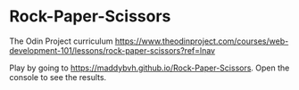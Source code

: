 # Rock-Paper-Scissors

The Odin Project curriculum
https://www.theodinproject.com/courses/web-development-101/lessons/rock-paper-scissors?ref=lnav

Play by going to https://maddybvh.github.io/Rock-Paper-Scissors. Open the console to see the results.

